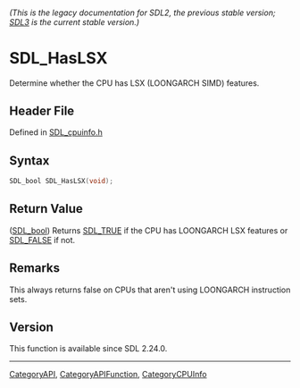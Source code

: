 ###### (This is the legacy documentation for SDL2, the previous stable version; [SDL3](https://wiki.libsdl.org/SDL3/) is the current stable version.)
# SDL_HasLSX

Determine whether the CPU has LSX (LOONGARCH SIMD) features.

## Header File

Defined in [SDL_cpuinfo.h](https://github.com/libsdl-org/SDL/blob/SDL2/include/SDL_cpuinfo.h)

## Syntax

```c
SDL_bool SDL_HasLSX(void);
```

## Return Value

([SDL_bool](SDL_bool)) Returns [SDL_TRUE](SDL_TRUE) if the CPU has
LOONGARCH LSX features or [SDL_FALSE](SDL_FALSE) if not.

## Remarks

This always returns false on CPUs that aren't using LOONGARCH instruction
sets.

## Version

This function is available since SDL 2.24.0.

----
[CategoryAPI](CategoryAPI), [CategoryAPIFunction](CategoryAPIFunction), [CategoryCPUInfo](CategoryCPUInfo)

